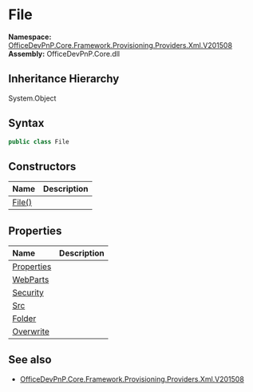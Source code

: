 # File
  

**Namespace:** [OfficeDevPnP.Core.Framework.Provisioning.Providers.Xml.V201508](OfficeDevPnP.Core.Framework.Provisioning.Providers.Xml.V201508.md)  
**Assembly:** OfficeDevPnP.Core.dll  
## Inheritance Hierarchy
System.Object  

## Syntax
```C#
public class File
```
## Constructors
|**Name**|**Description**|
|:-----|:-----|
| [File()](OfficeDevPnP.Core.Framework.Provisioning.Providers.Xml.V201508.File.ctor1.md) | 
## Properties
|**Name**|**Description**|
|:-----|:-----|
| [Properties](OfficeDevPnP.Core.Framework.Provisioning.Providers.Xml.V201508.File.Properties.md) | 
| [WebParts](OfficeDevPnP.Core.Framework.Provisioning.Providers.Xml.V201508.File.WebParts.md) | 
| [Security](OfficeDevPnP.Core.Framework.Provisioning.Providers.Xml.V201508.File.Security.md) | 
| [Src](OfficeDevPnP.Core.Framework.Provisioning.Providers.Xml.V201508.File.Src.md) | 
| [Folder](OfficeDevPnP.Core.Framework.Provisioning.Providers.Xml.V201508.File.Folder.md) | 
| [Overwrite](OfficeDevPnP.Core.Framework.Provisioning.Providers.Xml.V201508.File.Overwrite.md) | 
## See also
- [OfficeDevPnP.Core.Framework.Provisioning.Providers.Xml.V201508](OfficeDevPnP.Core.Framework.Provisioning.Providers.Xml.V201508.md)
